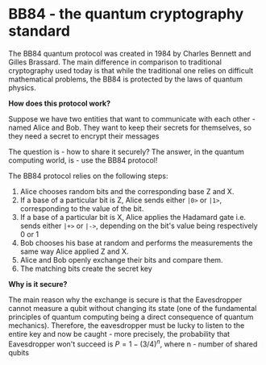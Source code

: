 # BB84 - the quantum cryptography standard

The BB84 quantum protocol was created in 1984 by Charles Bennett and Gilles Brassard. 
The main difference in comparison to traditional cryptography used today is that while the traditional one relies on difficult mathematical problems, the BB84 is protected by the laws of quantum physics.

**How does this protocol work?**

Suppose we have two entities that want to communicate with each other - named Alice and Bob. 
They want to keep their secrets for themselves, so they need a secret to encrypt their messages

The question is - how to share it securely? The answer, in the quantum computing world, is - use the BB84 protocol!

The BB84 protocol relies on the following steps:
    
1. Alice chooses random bits and the corresponding base Z and X.
2. If a base of a particular bit is Z, Alice sends either `|0>` or `|1>`, corresponding to the value of the bit.
3. If a base of a particular bit is X, Alice applies the Hadamard gate i.e. sends either `|+>` or `|->`, depending on the bit's value being respectively 0 or 1
4. Bob chooses his base at random and performs the measurements the same way Alice applied Z and X.
5. Alice and Bob openly exchange their bits and compare them.
6. The matching bits create the secret key

**Why is it secure?**

The main reason why the exchange is secure is that the Eavesdropper cannot measure a qubit without changing its state (one of the fundamental principles of quantum computing being a direct consequence of quantum mechanics). Therefore, the eavesdropper must be lucky to listen to the entire key and now be caught - more precisely, the probability that Eavesdropper won't succeed is $P = 1 - (3/4)^n$, where n - number of shared qubits